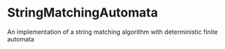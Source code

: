 # StringMatchingAutomata
An implementation of a string matching algorithm with deterministic finite automata
